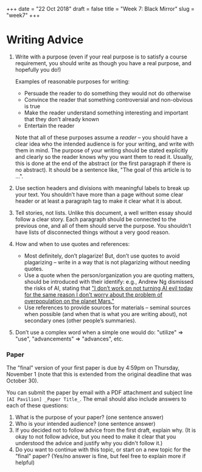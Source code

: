 +++
date = "22 Oct 2018"
draft = false
title = "Week 7: Black Mirror"
slug = "week7"
+++

# Writing Advice

1. Write with a purpose (even if your real purpose is to satisfy a course requirement, you should write as though you have a real purpose, and hopefully you do!)

   Examples of reasonable purposes for writing:

      - Persuade the reader to do something they would not do otherwise
      - Convince the reader that something controversial and non-obvious is true
      - Make the reader understand something interesting and important that they don’t already known
      - Entertain the reader

   Note that all of these purposes assume a _reader_ – you should have a clear idea who the intended audience is for your writing, and write with them in mind. The purpose of your writing should be stated explicitly and clearly so the reader knows why you want them to read it. Usually, this is done at the end of the abstract (or the first paragraph if there is no abstract). It should be a sentence like, "The goal of this article is to ...".

2. Use section headers and divisions with meaningful labels to break up your text. You shouldn’t have more than a page without some clear header or at least a paragraph tag to make it clear what it is about.

3. Tell stories, not lists. Unlike this document, a well written essay should follow a clear story. Each paragraph should be connected to the previous one, and all of them should serve the purpose. You shouldn’t have lists of disconnected things without a very good reason.

4. How and when to use quotes and references: 
   -  Most definitely, don’t plagarize! But, don’t use quotes to avoid plagarizing – write in a way that is not plagarizing without needing quotes.
   -  Use a quote when the person/organization you are quoting matters, should be introduced with their identify: e.g., Andrew Ng dismissed the risks of AI, stating that ["I don’t work on not turning AI evil today for the same reason I don't worry about the problem of overpopulation on the planet Mars."](https://www.theregister.co.uk/2015/03/19/andrew_ng_baidu_ai/)
   -  Use references to provide sources for materials – seminal sources when possible (and when that is what you are writing about), not secondary ones (other people’s summaries).

5. Don’t use a complex word when a simple one would do: "utilize" => "use", "advancements" => "advances", etc.

### Paper 

The "final" version of your first paper is due by 4:59pm on Thursday,
November 1 (note that this is extended from the original deadline that
was October 30). 

You can submit the paper by email with a PDF attachment and subject line `[AI Pavilion] _Paper Title_`. The email should also include answers to each of these questions:

1. What is the purpose of your paper? (one sentence answer)
2. Who is your intended audience? (one sentence answer)
3. If you decided not to follow advice from the first draft, explain why. (It is okay to not follow advice, but you need to make it clear that you understood the advice and justify why you didn't follow it.)
4. Do you want to continue with this topic, or start on a new topic for the "final" paper? (Yes/no answer is fine, but feel free to explain more if helpful)


 
